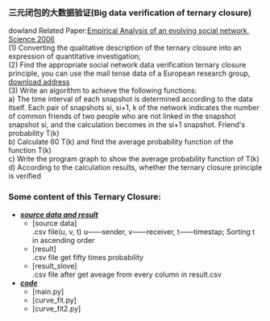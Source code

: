### 三元闭包的大数据验证(Big data verification of ternary closure)
dowland Related Paper:[Empirical Analysis of an evolving social network, Science 2006](https://github.com/JeriYang/Verification-of-Ternary-Closure/raw/master/Empirical%20Analysis%20of%20an%20evolving%20social%20network.pdf)<br>
(1) Converting the qualitative description of the ternary closure into an expression of quantitative investigation;<br>
(2) Find the appropriate social network data verification ternary closure principle, you can use the mail tense data of a European research group, [download address](http://snap.stanford.edu/data/email-Eu-core-temporal.html)<br>
(3) Write an algorithm to achieve the following functions:<br>
a) The time interval of each snapshot is determined according to the data itself. Each pair of snapshots si, si+1, k of the network indicates the number of common friends of two people who are not linked in the snapshot snapshot si, and the calculation becomes in the si+1 snapshot. Friend's probability T(k)<br>
b) Calculate 60 T(k) and find the average probability function of the function T(k)<br>
c) Write the program graph to show the average probability function of T(k)<br>
d) According to the calculation results, whether the ternary closure principle is verified<br>

### Some content of this Ternary Closure:
* [***source data and result***]()
  * [source data]<br>
  .csv file(u, v, t) u——sender, v——receiver, t——timestap; Sorting t in ascending order<br>
  * [result]<br>
  .csv file get fifty times probability<br>
  * [result_slove]<br>
  .csv file after get aveage from every column in result.csv<br>
* [***code***]()
  * [main.py]
  * [curve_fit.py]
  * [curve_fit2.py]
